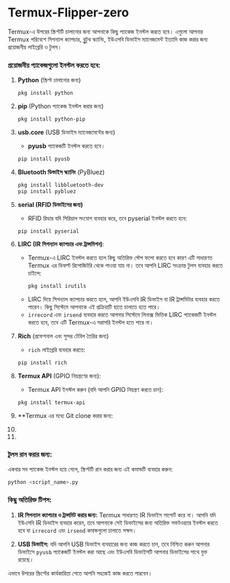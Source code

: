 # Termux-Flipper-zero

Termux-এ উপরের স্ক্রিপ্টটি চালানোর জন্য আপনাকে কিছু প্যাকেজ ইনস্টল করতে হবে। এগুলো আপনার Termux পরিবেশে সিগন্যাল ক্যাপচার, ব্লুটুথ স্ক্যানিং, ইউএসবি ডিভাইস ম্যানেজমেন্ট ইত্যাদি কাজ করার জন্য প্রয়োজনীয় লাইব্রেরি ও টুলস।

### প্রয়োজনীয় প্যাকেজগুলো ইনস্টল করতে হবে:

1. **Python** (স্ক্রিপ্ট চালানোর জন্য)
   ```bash
   pkg install python
   ```

2. **pip** (Python প্যাকেজ ইনস্টল করার জন্য)
   ```bash
   pkg install python-pip
   ```

3. **usb.core** (USB ডিভাইস ম্যানেজমেন্টের জন্য)
   - **pyusb** প্যাকেজটি ইনস্টল করতে হবে।
   ```bash
   pip install pyusb
   ```

4. **Bluetooth ডিভাইস স্ক্যানিং** (PyBluez)
   ```bash
   pkg install libbluetooth-dev
   pip install pybluez
   ```

5. **serial (RFID ডিভাইসের জন্য)** 
   - RFID রিডার যদি সিরিয়াল সংযোগ ব্যবহার করে, তবে pyserial ইনস্টল করতে হবে:
   ```bash
   pip install pyserial
   ```

6. **LIRC (IR সিগন্যাল ক্যাপচার এবং ট্রান্সমিশন)**:
   - Termux-এ LIRC ইনস্টল করতে হলে কিছু অতিরিক্ত স্টেপ ফলো করতে হবে কারণ এটি সাধারণত Termux এর ডিফল্ট রিপোজিটরি থেকে পাওয়া যায় না। তবে আপনি LIRC সংক্রান্ত টুলস ব্যবহার করতে চাইলে:
     ```bash
     pkg install irutils
     ```
   - LIRC দিয়ে সিগন্যাল ক্যাপচার করতে হলে, আপনি ইউএসবি IR ডিভাইস বা IR ট্রান্সমিটার ব্যবহার করতে পারেন। কিছু সিস্টেমে আপনাকে এই প্রক্রিয়াটি হাতে চালাতে হতে পারে।
   - `irrecord` এবং `irsend` ব্যবহার করতে আপনার সিস্টেমে লিনাক্স ভিত্তিক LIRC প্যাকেজটি ইনস্টল করতে হবে, তবে এটি Termux-এ সরাসরি ইনস্টল হতে পারে না।

7. **Rich** (প্রফেশনাল এবং সুন্দর টেবিল তৈরির জন্য)
   - `rich` লাইব্রেরি ব্যবহার করতে:
   ```bash
   pip install rich
   ```

8. **Termux API** (GPIO নিয়ন্ত্রণের জন্য):
   - Termux API ইনস্টল করুন (যদি আপনি GPIO নিয়ন্ত্রণ করতে চান):
   ```bash
   pkg install termux-api
   ```

8. **Termux এর মধ্যে Git clone করার জন্য:
9. 
10. 
### টুলস রান করার জন্য:
একবার সব প্যাকেজ ইনস্টল হয়ে গেলে, স্ক্রিপ্টটি রান করার জন্য এই কমান্ডটি ব্যবহার করুন:
```bash
python <script_name>.py
```


### কিছু অতিরিক্ত টিপস:
1. **IR সিগন্যাল ক্যাপচার ও ট্রান্সমিট করার জন্য:** Termux সাধারণত IR ডিভাইস সাপোর্ট করে না। আপনি যদি ইউএসবি IR ডিভাইস ব্যবহার করেন, তবে আপনাকে সেই ডিভাইসের জন্য অতিরিক্ত সফটওয়্যার ইনস্টল করতে হবে যা `irrecord` এবং `irsend` কমান্ডগুলো চালাতে সক্ষম।
   
2. **USB ডিভাইস:** যদি আপনি USB ডিভাইস ব্যবহারের জন্য কাজ করতে চান, তবে নিশ্চিত করুন আপনার ডিভাইসে `pyusb` প্যাকেজটি ইনস্টল করা আছে এবং ইউএসবি ডিভাইসটি আপনার ডিভাইসের সাথে যুক্ত রয়েছে।


এভাবে উপরের স্ক্রিপ্টের কার্যকারিতা পেতে আপনি সহজেই কাজ করতে পারবেন।
